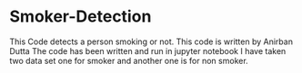 # Smoker-Detection
This Code detects a person smoking or not.
This code is written by Anirban Dutta
The code has been written and run in jupyter notebook
I have taken two data set one for smoker and another one is for non smoker.
